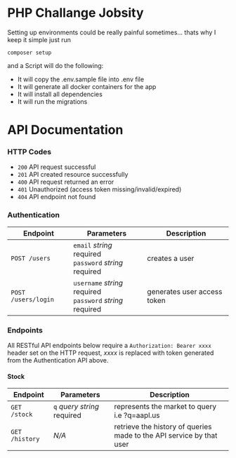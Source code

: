 # PHP Challange Jobsity


Setting up environments could be really painful sometimes...
thats why I keep it simple just run 

`composer setup` 

and a Script will do the following:

* It will copy the .env.sample file into .env file
* It will generate all docker containers for the app
* It will install all dependencies
* It will run the migrations


# API Documentation
### HTTP Codes
* `200` API request successful
* `201` API created resource successfully
* `400` API request returned an error
* `401` Unauthorized (access token missing/invalid/expired)
* `404` API endpoint not found
### Authentication
Endpoint | Parameters                                                   | Description
--- |--------------------------------------------------------------| ---
`POST /users` | `email` *string* required<br>`password` *string* required    | creates a user
`POST /users/login` | `username` *string* required<br>`password` *string* required | generates user access token
### Endpoints
All RESTful API endpoints below require a `Authorization: Bearer xxxx` header set on the HTTP request, *xxxx* is replaced with token generated from the Authentication API above.
#### Stock
Endpoint     | Parameters                       | Description
--- |----------------------------------| ---
`GET /stock`   | `q` *query string* required<br>  | represents the market to query<br> i.e ?q=aapl.us
`GET /history` | *N/A*                            | retrieve the history of queries made to the API service by that user
